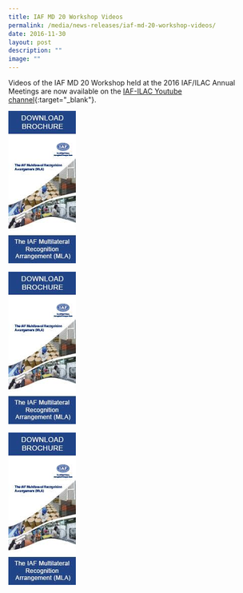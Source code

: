 ```yaml
---
title: IAF MD 20 Workshop Videos
permalink: /media/news-releases/iaf-md-20-workshop-videos/
date: 2016-11-30
layout: post
description: ""
image: ""
---
```

Videos of the IAF MD 20 Workshop held at the 2016 IAF/ILAC Annual Meetings are now available on the [IAF-ILAC Youtube channel](https://www.youtube.com/user/IAFandILAC){:target="\_blank"}.

![videos/iaf-md-20-workshop-videos](/images/press-release/documents/IAF-MD-20-Workshop-Videos.jpg)

<img style="width:135px" alt="IAF MD 20 Workshop Video" src="/images/press-release/documents/IAF-MD-20-Workshop-Videos.jpg">

![IAF pic](/images/press-release/documents/IAF-MD-20-Workshop-Videos.jpg)